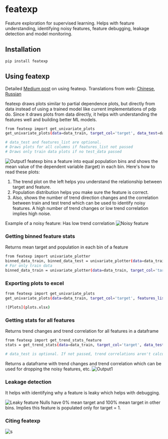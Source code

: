 # featexp
Feature exploration for supervised learning. Helps with feature understanding, identifying noisy features, feature debugging, leakage detection and model monitoring.

## Installation

```pip install featexp```

## Using featexp

Detailed [Medium post](https://towardsdatascience.com/my-secret-sauce-to-be-in-top-2-of-a-kaggle-competition-57cff0677d3c) on using featexp. Translations from web: [Chinese](https://www.jiqizhixin.com/articles/2018-11-06-7), [Russian](https://neurohive.io/ru/tutorial/kak-popast-v-top-2-sorevnovanija-kaggle/)

featexp draws plots similar to partial dependence plots, but directly from data instead of using a trained model like current implementations of pdp do. Since it draws plots from data directly, it helps with understanding the features well and building better ML models.

```bash
from featexp import get_univariate_plots
get_univariate_plots(data=data_train, target_col='target', data_test=data_test, features_list=['DAYS_EMPLOYED'])

# data_test and features_list are optional.
# Draws plots for all columns if features_list not passed
# Draws only train data plots if no test_data passed
```

![Output1](demo/sample_outputs/days_employed.png)
featexp bins a feature into equal population bins and shows the mean value of the dependent variable (target) in each bin. Here's how to read these plots:

  1. The trend plot on the left helps you understand the relationship between target and feature.
  2. Population distribution helps you make sure the feature is correct.
  3. Also, shows the number of trend direction changes and the correlation between train and test trend which can be used to identify noisy features. A high number of trend changes or low trend correlation implies high noise.

Example of a noisy feature: Has low trend correlation
![Noisy feature](demo/sample_outputs/noisy_feature.png)

### Getting binned feature stats

Returns mean target and population in each bin of a feature

```bash
from featexp import univariate_plotter
binned_data_train, binned_data_test = univariate_plotter(data=data_train, target_col='target', feature='DAYS_EMPLOYED', data_test=data_test)
# For only train data
binned_data_train = univariate_plotter(data=data_train, target_col='target', feature='DAYS_EMPLOYED')
```

### Exporting plots to excel

```bash
from featexp import get_univariate_plots
get_univariate_plots(data=data_train, target_col='target', features_list=data_train.columns[0:10],data_test=data_test,show_plots=False,export_to_excel=True)

![Plots](plots.xlsx)
```

### Getting stats for all features

Returns trend changes and trend correlation for all features in a dataframe

```bash
from featexp import get_trend_stats_feature
stats = get_trend_stats(data=data_train, target_col='target', data_test=data_test)

# data_test is optional. If not passed, trend correlations aren't calculated.
```

Returns a dataframe with trend changes and trend correlation which can be used for dropping the noisy features, etc.
![Output1](demo/sample_outputs/stats_output.png)

### Leakage detection

It helps with identifying why a feature is leaky which helps with debugging.

![Leaky feature](demo/sample_outputs/leaky_feature.png)
Nulls have 0% mean target and 100% mean target in other bins. Implies this feature is populated only for target = 1.

### Citing featexp

![s](https://zenodo.org/badge/doi/10.5281/zenodo.2616757.svg)
